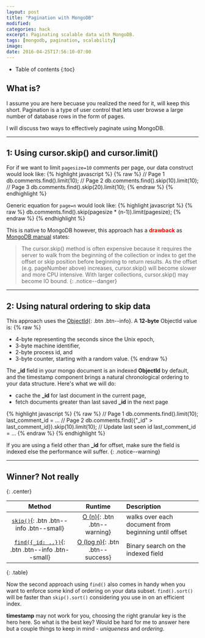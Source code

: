 ```yaml
---
layout: post
title: "Pagination with MongoDB"
modified:
categories: hack
excerpt: Paginating scalable data with MongoDB.
tags: [mongodb, pagination, scalability]
image:
date: 2016-04-25T17:56:10-07:00
---
```


* Table of contents
{:toc}

## What is?
I assume you are here becuase you realized the need for it, will keep this short. Pagination is a type of user control that lets user browse a large number of database rows in the form of pages.

I will discuss two ways to effectively paginate using MongoDB.

---

## 1: Using cursor.skip() and cursor.limit()
For if we want to limit `pagesize=10` comments per page, our data construct would look like:
{% highlight javascript %}
{% raw %}
// Page 1
db.comments.find().limit(10);
// Page 2
db.comments.find().skip(10).limit(10);
// Page 3
db.comments.find().skip(20).limit(10);
{% endraw %}
{% endhighlight %}

Generic equation for `page=n` would look like:
{% highlight javascript %}
{% raw %}
db.comments.find().skip(pagesize * (n-1)).limit(pagesize);
{% endraw %}
{% endhighlight %}

This is native to MongoDB however, this approach has a __<font color="red">drawback</font>__ as [MongoDB manual](https://docs.mongodb.org/manual/reference/method/cursor.skip/) states:

> The cursor.skip() method is often expensive because it requires the server to walk from the beginning of the collection or index to get the offset or skip position before beginning to return results. As the offset (e.g. pageNumber above) increases, cursor.skip() will become slower and more CPU intensive. With larger collections, cursor.skip() may become IO bound.
{: .notice--danger}

---

## 2: Using natural ordering to skip data
This approach uses the [ObjectId](https://docs.mongodb.org/manual/reference/method/ObjectId/){: .btn .btn--info}. A __12-byte__ ObjectId value is:
{% raw %}
- 4-byte representing the seconds since the Unix epoch,
- 3-byte machine identifier,
- 2-byte process id, and
- 3-byte counter, starting with a random value.
{% endraw %}

The **_id** field in your mongo document is an indexed __ObjectId__ by default, and the timestamp component brings a natural chronological ordering to your data structure. Here's what we will do:
- cache the **_id** for last document in the current page,
- fetch documents greater than last saved **_id** in the next page

{% highlight javascript %}
{% raw %}
// Page 1
db.comments.find().limit(10);
last_comment_id = ...
// Page 2
db.comments.find({"_id" > last_comment_id}).skip(10).limit(10);
// Update last seen id
last_comment_id = ...
{% endraw %}
{% endhighlight %}

If you are using a field other than **_id** for offset, make sure the field is indexed else the performance will suffer.
{: .notice--warning}

---

## Winner? Not really
{: .center}

| Method                                                | Runtime                              | Description                                          |
|:-----------------------------------------------------:|:------------------------------------:|:-----------------------------------------------------|
| [`skip()`](#){: .btn .btn--info .btn--small}          | [O (n)](#){: .btn .btn--warning}     | walks over each document from beginning until offset |
| [`find({_id: ..})`](#){: .btn .btn--info .btn--small} | [O (log n)](#){: .btn .btn--success} | Binary search on the indexed field                   |
{: .table}

Now the second approach using `find()` also comes in handy when you want to enforce some kind of ordering on your data subset. `find().sort()` will be faster than `skip().sort()` considering you use in on an efficient index.

**timestamp** may not work for you, choosing the right granular key is the hero here. So what is the best key? Would be hard for me to answer here but a couple things to keep in mind - _uniqueness_ and _ordering_.
